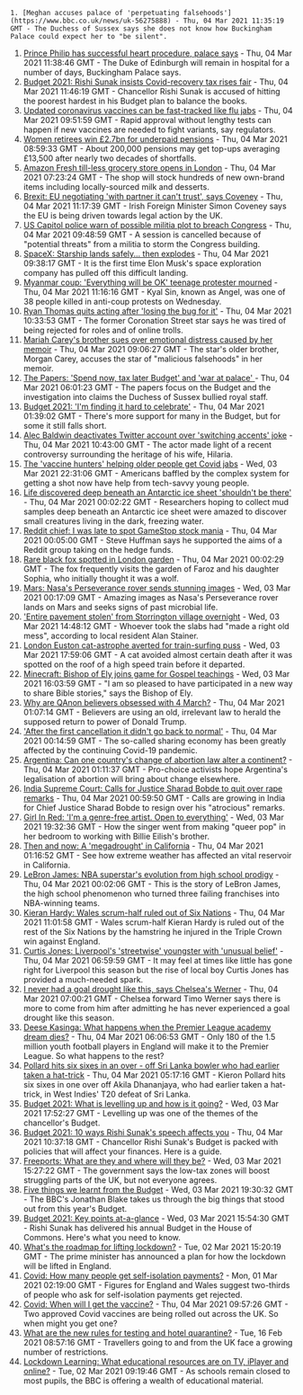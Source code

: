 
    1. [Meghan accuses palace of 'perpetuating falsehoods'](https://www.bbc.co.uk/news/uk-56275888) - Thu, 04 Mar 2021 11:35:19 GMT - The Duchess of Sussex says she does not know how Buckingham Palace could expect her to "be silent".
1. [Prince Philip has successful heart procedure, palace says](https://www.bbc.co.uk/news/uk-56278445) - Thu, 04 Mar 2021 11:38:46 GMT - The Duke of Edinburgh will remain in hospital for a number of days, Buckingham Palace says.
1. [Budget 2021: Rishi Sunak insists Covid-recovery tax rises fair](https://www.bbc.co.uk/news/uk-politics-56274711) - Thu, 04 Mar 2021 11:46:19 GMT - Chancellor Rishi Sunak is accused of hitting the poorest hardest in his Budget plan to balance the books.
1. [Updated coronavirus vaccines can be fast-tracked like flu jabs](https://www.bbc.co.uk/news/health-56274293) - Thu, 04 Mar 2021 09:51:59 GMT - Rapid approval without lengthy tests can happen if new vaccines are needed to fight variants, say regulators.
1. [Women retirees win £2.7bn for underpaid pensions](https://www.bbc.co.uk/news/business-56275415) - Thu, 04 Mar 2021 08:59:33 GMT - About 200,000 pensions may get top-ups averaging £13,500 after nearly two decades of shortfalls.
1. [Amazon Fresh till-less grocery store opens in London](https://www.bbc.co.uk/news/technology-56266494) - Thu, 04 Mar 2021 07:23:24 GMT - The shop will stock hundreds of new own-brand items including locally-sourced milk and desserts.
1. [Brexit: EU negotiating 'with partner it can't trust', says Coveney](https://www.bbc.co.uk/news/world-europe-56278125) - Thu, 04 Mar 2021 11:17:39 GMT - Irish Foreign Minister Simon Coveney says the EU is being driven towards legal action by the UK.
1. [US Capitol police warn of possible militia plot to breach Congress](https://www.bbc.co.uk/news/world-us-canada-56275335) - Thu, 04 Mar 2021 09:48:59 GMT - A session is cancelled because of "potential threats" from a militia to storm the Congress building.
1. [SpaceX: Starship lands safely... then explodes](https://www.bbc.co.uk/news/science-environment-56275483) - Thu, 04 Mar 2021 09:38:17 GMT - It is the first time Elon Musk's space exploration company has pulled off this difficult landing.
1. [Myanmar coup: 'Everything will be OK' teenage protester mourned](https://www.bbc.co.uk/news/world-asia-56277165) - Thu, 04 Mar 2021 11:16:16 GMT - Kyal Sin, known as Angel, was one of 38 people killed in anti-coup protests on Wednesday.
1. [Ryan Thomas quits acting after 'losing the bug for it'](https://www.bbc.co.uk/news/entertainment-arts-56278135) - Thu, 04 Mar 2021 10:33:53 GMT - The former Coronation Street star says he was tired of being rejected for roles and of online trolls.
1. [Mariah Carey's brother sues over emotional distress caused by her memoir](https://www.bbc.co.uk/news/entertainment-arts-56277805) - Thu, 04 Mar 2021 09:06:27 GMT - The star's older brother, Morgan Carey, accuses the star of "malicious falsehoods" in her memoir.
1. [The Papers: 'Spend now, tax later Budget' and 'war at palace' ](https://www.bbc.co.uk/news/blogs-the-papers-56274693) - Thu, 04 Mar 2021 06:01:23 GMT - The papers focus on the Budget and the investigation into claims the Duchess of Sussex bullied royal staff.
1. [Budget 2021: 'I'm finding it hard to celebrate'](https://www.bbc.co.uk/news/business-56271295) - Thu, 04 Mar 2021 01:39:02 GMT - There's more support for many in the Budget, but for some it still falls short.
1. [Alec Baldwin deactivates Twitter account over 'switching accents' joke](https://www.bbc.co.uk/news/entertainment-arts-56277845) - Thu, 04 Mar 2021 10:43:00 GMT - The actor made light of a recent controversy surrounding the heritage of his wife, Hilaria.
1. [The 'vaccine hunters' helping older people get Covid jabs](https://www.bbc.co.uk/news/world-us-canada-56270333) - Wed, 03 Mar 2021 22:31:06 GMT - Americans baffled by the complex system for getting a shot now have help from tech-savvy young people.
1. [Life discovered deep beneath an Antarctic ice sheet 'shouldn't be there'](https://www.bbc.co.uk/news/science-environment-56268439) - Thu, 04 Mar 2021 00:02:22 GMT - Researchers hoping to collect mud samples deep beneath an Antarctic ice sheet were amazed to discover small creatures living in the dark, freezing water.
1. [Reddit chief: I was late to spot GameStop stock mania](https://www.bbc.co.uk/news/technology-56246852) - Thu, 04 Mar 2021 00:05:00 GMT - Steve Huffman says he supported the aims of a Reddit group taking on the hedge funds.
1. [Rare black fox spotted in London garden](https://www.bbc.co.uk/news/uk-england-london-56266743) - Thu, 04 Mar 2021 00:02:29 GMT - The fox frequently visits the garden of Faroz and his daughter Sophia, who initially thought it was a wolf.
1. [Mars: Nasa's Perseverance rover sends stunning images](https://www.bbc.co.uk/news/in-pictures-56238018) - Wed, 03 Mar 2021 00:17:09 GMT - Amazing images as Nasa's Perseverance rover lands on Mars and seeks signs of past microbial life.
1. ['Entire pavement stolen' from Storrington village overnight](https://www.bbc.co.uk/news/uk-england-sussex-56268078) - Wed, 03 Mar 2021 14:48:12 GMT - Whoever took the slabs had "made a right old mess", according to local resident Alan Stainer.
1. [London Euston cat-astrophe averted for train-surfing puss](https://www.bbc.co.uk/news/uk-england-london-56271478) - Wed, 03 Mar 2021 17:59:06 GMT - A cat avoided almost certain death after it was spotted on the roof of a high speed train before it departed.
1. [Minecraft: Bishop of Ely joins game for Gospel teachings](https://www.bbc.co.uk/news/uk-england-cambridgeshire-56270781) - Wed, 03 Mar 2021 16:03:59 GMT - "I am so pleased to have participated in a new way to share Bible stories," says the Bishop of Ely.
1. [Why are QAnon believers obsessed with 4 March?](https://www.bbc.co.uk/news/blogs-trending-56260345) - Thu, 04 Mar 2021 01:07:14 GMT - Believers are using an old, irrelevant law to herald the supposed return to power of Donald Trump.
1. ['After the first cancellation it didn't go back to normal'](https://www.bbc.co.uk/news/business-56209011) - Thu, 04 Mar 2021 00:14:59 GMT - The so-called sharing economy has been greatly affected by the continuing Covid-19 pandemic.
1. [Argentina: Can one country's change of abortion law alter a continent?](https://www.bbc.co.uk/news/world-latin-america-56098334) - Thu, 04 Mar 2021 01:11:37 GMT - Pro-choice activists hope Argentina's legalisation of abortion will bring about change elsewhere.
1. [India Supreme Court: Calls for Justice Sharad Bobde to quit over rape remarks](https://www.bbc.co.uk/news/world-asia-india-56263990) - Thu, 04 Mar 2021 00:59:50 GMT - Calls are growing in India for Chief Justice Sharad Bobde to resign over his "atrocious" remarks.
1. [Girl In Red: 'I'm a genre-free artist. Open to everything'](https://www.bbc.co.uk/news/entertainment-arts-56040643) - Wed, 03 Mar 2021 19:32:36 GMT - How the singer went from making "queer pop" in her bedroom to working with Billie Eilish's brother.
1. [Then and now: A 'megadrought' in California](https://www.bbc.co.uk/news/science-environment-56225862) - Thu, 04 Mar 2021 01:16:52 GMT - See how extreme weather has affected an vital reservoir in California.
1. [LeBron James: NBA superstar's evolution from high school prodigy](https://www.bbc.co.uk/sport/basketball/56186430) - Thu, 04 Mar 2021 00:02:06 GMT - This is the story of LeBron James, the high school phenomenon who turned three failing franchises into NBA-winning teams.
1. [Kieran Hardy: Wales scrum-half ruled out of Six Nations](https://www.bbc.co.uk/sport/rugby-union/56253138) - Thu, 04 Mar 2021 11:01:58 GMT - Wales scrum-half Kieran Hardy is ruled out of the rest of the Six Nations by the hamstring he injured in the Triple Crown win against England.
1. [Curtis Jones: Liverpool's 'streetwise' youngster with 'unusual belief'](https://www.bbc.co.uk/sport/football/56239474) - Thu, 04 Mar 2021 06:59:59 GMT - It may feel at times like little has gone right for Liverpool this season but the rise of local boy Curtis Jones has provided a much-needed spark.
1. [I never had a goal drought like this, says Chelsea's Werner](https://www.bbc.co.uk/sport/football/56269757) - Thu, 04 Mar 2021 07:00:21 GMT - Chelsea forward Timo Werner says there is more to come from him after admitting he has never experienced a goal drought like this season.
1. [Deese Kasinga: What happens when the Premier League academy dream dies?](https://www.bbc.co.uk/sport/football/55105438) - Thu, 04 Mar 2021 06:06:53 GMT - Only 180 of the 1.5 million youth football players in England will make it to the Premier League. So what happens to the rest?
1. [Pollard hits six sixes in an over - off Sri Lanka bowler who had earlier taken a hat-trick](https://www.bbc.co.uk/sport/cricket/56276079) - Thu, 04 Mar 2021 05:17:16 GMT - Kieron Pollard hits six sixes in one over off Akila Dhananjaya, who had earlier taken a hat-trick, in West Indies' T20 defeat of Sri Lanka.
1. [Budget 2021: What is levelling up and how is it going?](https://www.bbc.co.uk/news/56238260) - Wed, 03 Mar 2021 17:52:27 GMT - Levelling up was one of the themes of the chancellor's Budget.
1. [Budget 2021: 10 ways Rishi Sunak's speech affects you](https://www.bbc.co.uk/news/business-56263581) - Thu, 04 Mar 2021 10:37:18 GMT - Chancellor Rishi Sunak's Budget is packed with policies that will affect your finances. Here is a guide.
1. [Freeports: What are they and where will they be?](https://www.bbc.co.uk/news/uk-politics-55819489) - Wed, 03 Mar 2021 15:27:22 GMT - The government says the low-tax zones will boost struggling parts of the UK, but not everyone agrees.
1. [Five things we learnt from the Budget](https://www.bbc.co.uk/news/uk-politics-56272840) - Wed, 03 Mar 2021 19:30:32 GMT - The BBC's Jonathan Blake takes us through the big things that stood out from this year's Budget.
1. [Budget 2021: Key points at-a-glance](https://www.bbc.co.uk/news/uk-politics-56266773) - Wed, 03 Mar 2021 15:54:30 GMT - Rishi Sunak has delivered his annual Budget in the House of Commons. Here's what you need to know.
1. [What's the roadmap for lifting lockdown?](https://www.bbc.co.uk/news/explainers-52530518) - Tue, 02 Mar 2021 15:20:19 GMT - The prime minister has announced a plan for how the lockdown will be lifted in England.
1. [Covid: How many people get self-isolation payments?](https://www.bbc.co.uk/news/56201754) - Mon, 01 Mar 2021 02:19:00 GMT - Figures for England and Wales suggest two-thirds of people who ask for self-isolation payments get rejected.
1. [Covid: When will I get the vaccine?](https://www.bbc.co.uk/news/health-55045639) - Thu, 04 Mar 2021 09:57:26 GMT - Two approved Covid vaccines are being rolled out across the UK. So when might you get one?
1. [What are the new rules for testing and hotel quarantine?](https://www.bbc.co.uk/news/explainers-52544307) - Tue, 16 Feb 2021 08:57:16 GMT - Travellers going to and from the UK face a growing number of restrictions.
1. [Lockdown Learning: What educational resources are on TV, iPlayer and online?](https://www.bbc.co.uk/news/education-55591821) - Tue, 02 Mar 2021 09:19:46 GMT - As schools remain closed to most pupils, the BBC is offering a wealth of educational material.

